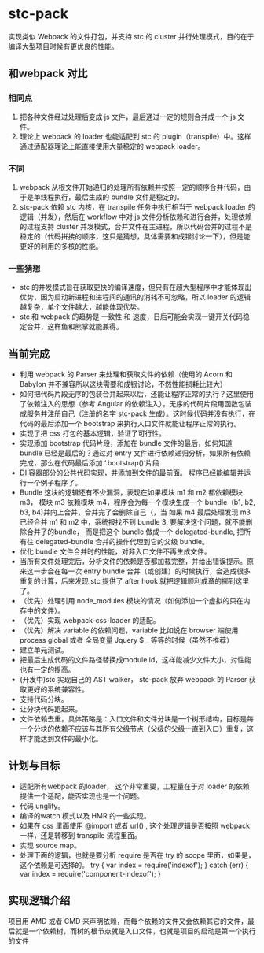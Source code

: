 # stc-pack

实现类似 Webpack 的文件打包，并支持 stc 的 cluster 并行处理模式，目的在于编译大型项目时候有更优良的性能。

## 和webpack 对比

### 相同点
1. 把各种文件经过处理后变成 js 文件，最后通过一定的规则合并成一个 js 文件。
2. 理论上 webpack 的 loader 也能适配到 stc 的 plugin（transpile）中。这样通过适配器理论上能直接使用大量稳定的 webpack loader。

### 不同
1. webpack 从根文件开始递归的处理所有依赖并按照一定的顺序合并代码，由于是单线程执行，最后生成的 bundle 文件是稳定的。
2. stc-pack 依赖 stc 内核，在 transpile 任务中执行相当于 webpack loader 的逻辑（并发），然后在 workflow  中对 js 文件分析依赖和进行合并，处理依赖的过程支持 cluster 并发模式，合并文件在主进程，所以代码合并的过程不是稳定的（代码拼接的顺序，这只是猜想，具体需要和成银讨论一下），但是能更好的利用的多核的性能。

### 一些猜想
* stc 的并发模式旨在获取更快的编译速度，但只有在超大型程序中才能体现出优势，因为启动新进程和进程间的通讯的消耗不可忽略，所以 loader 的逻辑越复杂，单个文件越大，越能体现优势。
* stc 和 webpack 的趋势是 一致性 和 速度，日后可能会实现一键开关代码稳定合并，这样鱼和熊掌就能兼得。


## 当前完成
* 利用 webpack 的 Parser 来处理和获取文件的依赖（使用的 Acorn 和 Babylon 并不兼容所以这块需要和成银讨论，不然性能损耗比较大）
* 如何把代码片段无序的包装合并起来以后，还能让程序正常的执行？这里使用了依赖注入的思想（参考 Angular 的依赖注入），无序的代码片段用函数包装成服务并注册自己（注册的名字 stc-pack 生成）。这时候代码并没有执行，在代码的最后添加一个 bootstrap 来执行入口文件就能让程序正常的执行。
* 实现了把 css 打包的基本逻辑，验证了可行性。
* 实现添加 bootstrap 代码片段，添加在 bundle 文件的最后，如何知道 bundle 已经是最后的？通过对 entry 文件进行依赖递归分析，如果所有依赖完成，那么在代码最后添加 ‘.bootstrap()’片段
* DI 容器部分的公共代码实现，并添加到文件的最前面。
程序已经能编辑并运行一个例子程序了。
* Bundle 这块的逻辑还有不少漏洞，表现在如果模块 m1 和 m2 都依赖模块 m3， 模块 m3 依赖模块 m4，程序会为每一个模块生成一个 bundle（b1, b2, b3, b4)并向上合并，合并完了会删除自己（，当 如果 m4 最后处理发现 m3 已经合并 m1 和 m2 中，系统报找不到 bundle 3. 要解决这个问题，就不能删除合并了的bundle， 而是把这个 bundle 做成一个 delegated-bundle, 把所有往 delegated-bundle 合并的操作代理到它的父级 bundle。
* 优化 bundle 文件合并时的性能，对非入口文件不再生成文件。
* 当所有文件处理完后，分析文件的依赖是否都加载完整，并给出错误提示。原来这一步会在每一次 entry bundle 合并（或创建）的时候执行，会造成很多重复的计算，后来发现 stc 提供了 after hook 就把逻辑顺利成章的挪到这里了。
* （优先）处理引用 node_modules 模块的情况（如何添加一个虚拟的只在内存中的文件）。
* （优先）实现 webpack-css-loader 的适配。
* （优先）解决 variable 的依赖问题，variable 比如说在 browser 端使用 process global 或者 全局变量 Jquery $ _ 等等的时候（虽然不推荐）
* 建立单元测试。
* 把最后生成代码的文件路径替换成module id，这样能减少文件大小，对性能也有一定的提高。
* (开发中)stc 实现自己的 AST walker， stc-pack 放弃 webpack 的 Parser 获取更好的系统兼容性。
* 支持代码分块。
* 让分块代码跑起来。
* 文件依赖去重，具体策略是：入口文件和文件分块是一个树形结构，目标是每一个分块的依赖不应该与其所有父级节点（父级的父级一直到入口）重复，这样才能达到文件的最小化。

## 计划与目标
* 适配所有webpack 的loader， 这个非常重要，工程量在于对 loader 的依赖提供一个适配，能否实现也是一个问题。
* 代码 unglify。
* 编译的watch 模式以及 HMR 的一些实现。
* 如果在 css 里面使用 @import 或者 url() , 这个处理逻辑是否按照 webpack 一样，还是转移到 transpile 流程里面。
* 实现 source map。
* 处理下面的逻辑，也就是要分析 require 是否在 try 的 scope 里面，如果是，这个依赖是可选择的。
    try {
      var index = require('indexof');
    } catch (err) {
      var index = require('component-indexof');
    }


## 实现逻辑介绍
项目用 AMD 或者 CMD 来声明依赖，而每个依赖的文件又会依赖其它的文件，最后就是一个依赖树，而树的根节点就是入口文件，也就是项目的启动是第一个执行的文件
